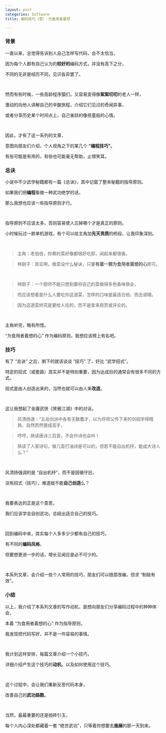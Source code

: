 ```yaml
---
layout: post
categories: Software
title: 编码技巧（零）：为食用者着想

---
```


### 背景

一直以来，总觉得告诉别人自己怎样写代码，会不太恰当，

因为每个人都有自己认为的**较好的**编码方式，并没有高下之分，

不同的无非是经历不同，见识各异罢了。

<br/>

然而有些时候，一些高龄程序猿们，又容易变得像**絮絮叨叨**的老人一样，

激动的向他人讲解自己的辛酸旅程，介绍它们见过的奇闻异事，

或者分享历史某个时间点上，自己雀跃的像孩童般的心情。

<br/>

因此，才有了这一系列的文章，

意图向朋友们介绍，个人视角之下的某几个 **“编程技巧”**。

有些可能是有用的，有些也可能毫无帮助，止增笑耳。

### 总诀

小说中不少武学秘籍都有一篇《总诀》，其中记载了整本秘籍的指导原则。

如果我们把**编程**看做一种武功绝学的话，

那么我想也应该一些指导原则才行。

<br/>

指导原则不应该太多，否则容易使人忘掉哪个才是真正的原则。

小时候玩过一款单机游戏，有个可以给主角加**先天资质**的桥段，让我印象深刻。

<br/>

> 主角：老伯伯，你煮的菜好像都很好吃耶，闻起来都很香。

> 林厨子：其实啊，做菜没什么秘诀，只要**有着一颗为食用者着想的心**即可。

<br/>

> 林厨子：一个厨师不能只想到要将自己的菜做得多色香味俱全，

> 而应该想着是什么人要吃你这道菜，怎样的口味是最适合他，而去调理。

> 因为这道菜终究是要给人吃的，而不是拿来观赏或评论的。

<br/>

主角听完，略有所悟。

“为食用者着想的心” 作为编码原则，我想应该榜上有名吧。

### 技巧

有了 “总诀” 之后，剩下的就该谈谈 “技巧” 了，好比 “武学招式”。

特定的招式（或套路）其实并不是特别重要，因为达成目的通常会有很多不同的方式。

招式是由人创造出来的，当然也就可以由人来**改造**。

<br/>

这让我想起了金庸武侠《笑傲江湖》中的对话，

> 风清扬道：“五岳剑派中各有无数蠢才，以为将师父传下来的剑招学得精熟，自然而然便成高手，

> 哼哼，熟读唐诗三百首，不会作诗也会吟！

> 熟读了人家诗句，做几首打油诗是可以的，但若不能自出机杼，能成大诗人么？”

<br/>

风清扬强调的是 “自出机杼”，而不是因循守旧，

没有招式（技巧），难道就不能**自己创造**么？

<br/>

我要表达的正是这个意思，

我们应该学会自创武功，总结出适合自己的技巧。

<br/>

回到编码中来，其实每个人多多少少都有自己的技巧，

有不同的**编码风格**，

但要想更进一步的话，增长见闻应是必不可少的。

<br/>

本系列文章，会介绍一些个人常用的技巧，朋友们可以随意改编，但求 “制敌有效”。

### 小结

以上，我介绍了本系列文章的写作动机，是想向朋友们分享编码过程中的种种体会，

本着 “为食用者着想的心” 作为指导原则，

我发现把代码写好，并不是一件容易的事情。

<br/>

我计划这样安排，每篇文章介绍一个小技巧，

详细介绍产生这个技巧的**动机**，以及如何使用这个技巧。

<br/>

这个过程中，会让我们重新反思代码本身，

改善自己的**武功路数**。

<br/>

当然，最最重要的还是抛砖引玉，

每个人内心深处都藏着一套 “绝世武功”，只等着你想要去**施展**的那一天到来。
